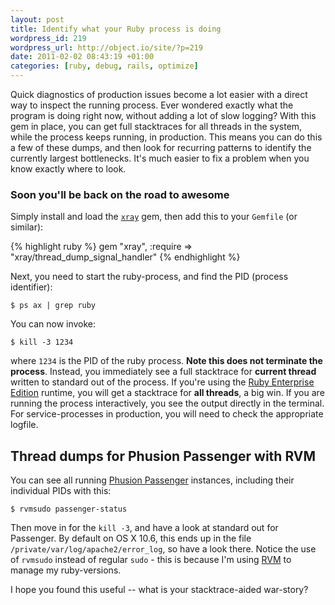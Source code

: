 ```yaml
---
layout: post
title: Identify what your Ruby process is doing
wordpress_id: 219
wordpress_url: http://object.io/site/?p=219
date: 2011-02-02 08:43:19 +01:00
categories: [ruby, debug, rails, optimize]
---
```

Quick diagnostics of production issues become a lot easier with a direct way to inspect the running process. Ever wondered exactly what the program is doing right now, without adding a lot of slow logging? With this gem in place, you can get full stacktraces for all threads in the system, while the process keeps running, in production. This means you can do this a few of these dumps, and then look for recurring patterns to identify the currently largest bottlenecks. It's much easier to fix a problem when you know exactly where to look.

### Soon you'll be back on the road to awesome

Simply install and load the <code><a href="https://github.com/ph7/xray">xray</a></code> gem, then add this to your ```Gemfile``` (or similar):

{% highlight ruby %}
gem "xray", :require => "xray/thread_dump_signal_handler"
{% endhighlight %}

Next, you need to start the ruby-process, and find the PID (process identifier):

```
$ ps ax | grep ruby
```

You can now invoke:
```
$ kill -3 1234
```

where <code>1234</code> is the PID of the ruby process. <strong>Note this does not terminate the process</strong>. Instead, you immediately see a full stacktrace for <strong>current thread</strong> written to standard out of the process. If you're using the <a href="http://www.rubyenterpriseedition.com/">Ruby Enterprise Edition</a> runtime, you will get a stacktrace for <strong>all threads</strong>, a big win. If you are running the process interactively, you see the output directly in the terminal. For service-processes in production, you will need to check the appropriate logfile.

## Thread dumps for Phusion Passenger with RVM

You can see all running <a href="http://www.modrails.com/">Phusion Passenger</a> instances, including their individual PIDs with this:

```
$ rvmsudo passenger-status
```

Then move in for the <code>kill -3</code>, and have a look at standard out for Passenger. By default on OS X 10.6, this ends up in the file <code>/private/var/log/apache2/error_log</code>, so have a look there. Notice the use of <code>rvmsudo</code> instead of regular <code>sudo</code> - this is because I'm using <a href="http://rvm.beginrescueend.com/">RVM</a> to manage my ruby-versions.

I hope you found this useful -- what is your stacktrace-aided war-story?
